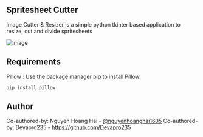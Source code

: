 ## Spritesheet Cutter

Image Cutter & Resizer is a simple python tkinter based application to resize, cut and divide spritesheets

![image](https://github.com/user-attachments/assets/7a6e9575-9a1c-446d-99c4-78ab003111dc)


## Requirements

Pillow : Use the package manager [pip](https://pip.pypa.io/en/stable/) to install Pillow.

```bash
pip install pillow
```

## Author
Co-authored-by: Nguyen Hoang Hai - [@nguyenhoanghai1605](https://github.com/nguyenhoanghai1605) 
Co-authored-by: Devapro235 - https://github.com/Devapro235
